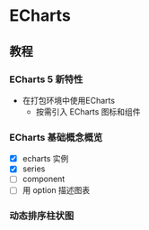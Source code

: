 # ECharts
## 教程
### ECharts 5 新特性
* 在打包环境中使用ECharts
  * 按需引入 ECharts 图标和组件
### ECharts 基础概念概览
* [x] echarts 实例
* [x] series
* [ ] component
* [ ] 用 option 描述图表
### 动态排序柱状图

